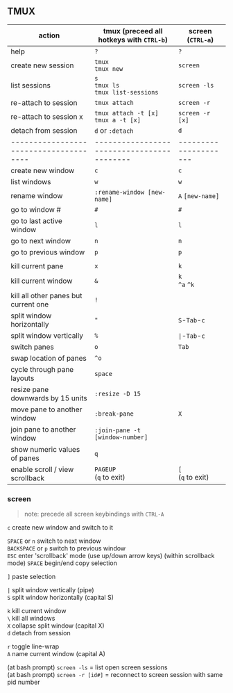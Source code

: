 ## TMUX

| action                               | tmux (preceed all hotkeys with `CTRL-b`) | screen (`CTRL-a`)   |
|--------------------------------------|------------------------------------------|---------------------|
| help                                 | `?`                                      | `?`                 |
| create new session                   | `tmux`<br>`tmux new`                     | `screen`            |
| list sessions                        | `s`<br>`tmux ls`<br>`tmux list-sessions` | `screen -ls`        |
| re-attach to session                 | `tmux attach`                            | `screen -r`         |
| re-attach to session x               | `tmux attach -t [x]`<br>`tmux a -t [x]`  |`screen -r [x]`      |
| detach from session                  | `d` or `:detach`                         | `d`                 |
|--------------------------------------|------------------------------------------|---------------------|
| create new window                    | `c`                                      | `c`                 |
| list windows                         | `w`                                      | `w`                 |
| rename window                        | `:rename-window [new-name]`              | `A` `[new-name]`    |
| go to window #                       | `#`                                      | `#`                 |
| go to last active window             | `l`                                      | `l`                 |
| go to next window                    | `n`                                      | `n`                 |
| go to previous window                | `p`                                      | `p`                 |
|                                      |                                          |                     |
| kill current pane                    | `x`                                      | `k`                 |
| kill current window                  | `&`                                      | `k`<br>`^a` `^k`    |
| kill all other panes but current one | `!`                                      |                     |
| split window horizontally            | `"`                                      | `S`-`Tab`-`c`       |
| split window vertically              | `%`                                      | `\|`-`Tab`-`c`      |
| switch panes                         | `o`                                      | `Tab`               |
| swap location of panes               | `^o`                                     |                     |
| cycle through pane layouts   	       |`space`                                   |                     |
| resize pane downwards by 15 units    | `:resize -D 15`                          |                     |
| move pane to another window          | `:break-pane`                            | `X`                 |
| join pane to another window          | `:join-pane -t [window-number]`          |                     |
| show numeric values of panes         | `q`                                      |                     |
| enable scroll / view scrollback      | `PAGEUP`<br>(`q` to exit)                | `[`<br>(`q` to exit)|

### screen

> note: precede all screen keybindings with `CTRL-A`

`c` create new window and switch to it

`SPACE` or `n` switch to next window  
`BACKSPACE` or `p` switch to previous window  
`ESC` enter 'scrollback' mode (use up/down arrow keys)
(within scrollback mode) `SPACE` begin/end copy selection

`]` paste selection

`|` split window vertically (pipe)  
`S` split window horizontally (capital S)

`k` kill current window  
`\` kill all windows  
`X` collapse split window (capital X)  
`d` detach from session

`r` toggle line-wrap  
`A` name current window (capital A)

(at bash prompt) `screen -ls` = list open screen sessions  
(at bash prompt) `screen -r [id#]` = reconnect to screen session with same pid number
